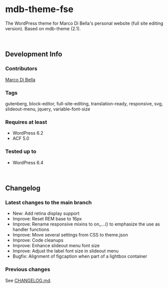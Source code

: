 # mdb-theme-fse
The WordPress theme for Marco Di Bella's personal website (full site editing version). Based on mdb-theme (2.1).

<br>

## Development Info

### Contributors
[Marco Di Bella](https://github.com/mdibella-dev)

### Tags
gutenberg, block-editor, full-site-editing, translation-ready, responsive, svg, slideout-menu, jquery, variable-font-size

### Requires at least

- WordPress 6.2
- ACF 5.0

### Tested up to

- WordPress 6.4

<br>

## Changelog

### Latest changes to the main branch

* New: Add retina display support
* Improve: Reset REM base to 16px
* Improve: Rename responsive mixins to on_...() to emphasize the use as handler functions
* Improve: Move several settings from CSS to theme.json
* Improve: Code cleanups
* Improve: Enhance slideout menu font size
* Improve: Adjust the label font size in slideout menu
* Bugfix: Alignment of figcaption when part of a lightbox container


### Previous changes

See [CHANGELOG.md](https://github.com/mdibella-dev/mdb-theme-fse/blob/main/CHANGELOG.md).
